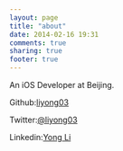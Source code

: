 ```yaml
---
layout: page
title: "about"
date: 2014-02-16 19:31
comments: true
sharing: true
footer: true
---
```

An iOS Developer at Beijing.

Github:[liyong03](https://github.com/liyong03)

Twitter:[@liyong03](https://twitter.com/liyong03)

Linkedin:[Yong Li](http://www.linkedin.com/profile/view?id=66009369)

